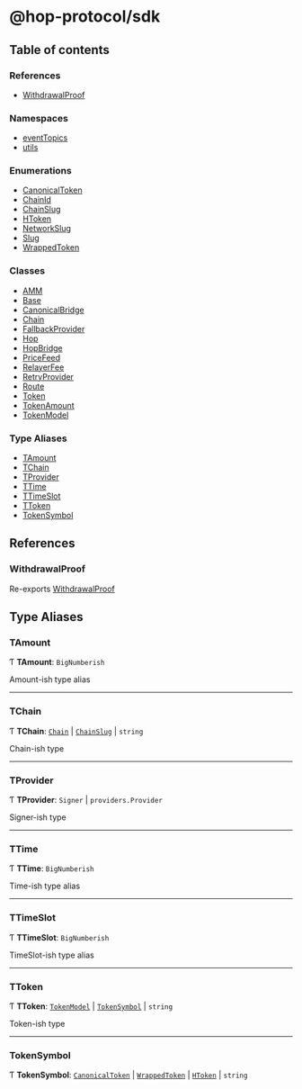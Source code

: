 # @hop-protocol/sdk

## Table of contents

### References

- [WithdrawalProof](modules.md#withdrawalproof)

### Namespaces

- [eventTopics](modules/eventTopics.md)
- [utils](modules/utils.md)

### Enumerations

- [CanonicalToken](enums/CanonicalToken.md)
- [ChainId](enums/ChainId.md)
- [ChainSlug](enums/ChainSlug.md)
- [HToken](enums/HToken.md)
- [NetworkSlug](enums/NetworkSlug.md)
- [Slug](enums/Slug.md)
- [WrappedToken](enums/WrappedToken.md)

### Classes

- [AMM](classes/AMM.md)
- [Base](classes/Base.md)
- [CanonicalBridge](classes/CanonicalBridge.md)
- [Chain](classes/Chain.md)
- [FallbackProvider](classes/FallbackProvider.md)
- [Hop](classes/Hop.md)
- [HopBridge](classes/HopBridge.md)
- [PriceFeed](classes/PriceFeed.md)
- [RelayerFee](classes/RelayerFee.md)
- [RetryProvider](classes/RetryProvider.md)
- [Route](classes/Route.md)
- [Token](classes/Token.md)
- [TokenAmount](classes/TokenAmount.md)
- [TokenModel](classes/TokenModel.md)

### Type Aliases

- [TAmount](modules.md#tamount)
- [TChain](modules.md#tchain)
- [TProvider](modules.md#tprovider)
- [TTime](modules.md#ttime)
- [TTimeSlot](modules.md#ttimeslot)
- [TToken](modules.md#ttoken)
- [TokenSymbol](modules.md#tokensymbol)

## References

### <a id="withdrawalproof" name="withdrawalproof"></a> WithdrawalProof

Re-exports [WithdrawalProof](classes/utils.WithdrawalProof.md)

## Type Aliases

### <a id="tamount" name="tamount"></a> TAmount

Ƭ **TAmount**: `BigNumberish`

Amount-ish type alias

___

### <a id="tchain" name="tchain"></a> TChain

Ƭ **TChain**: [`Chain`](classes/Chain.md) \| [`ChainSlug`](enums/ChainSlug.md) \| `string`

Chain-ish type

___

### <a id="tprovider" name="tprovider"></a> TProvider

Ƭ **TProvider**: `Signer` \| `providers.Provider`

Signer-ish type

___

### <a id="ttime" name="ttime"></a> TTime

Ƭ **TTime**: `BigNumberish`

Time-ish type alias

___

### <a id="ttimeslot" name="ttimeslot"></a> TTimeSlot

Ƭ **TTimeSlot**: `BigNumberish`

TimeSlot-ish type alias

___

### <a id="ttoken" name="ttoken"></a> TToken

Ƭ **TToken**: [`TokenModel`](classes/TokenModel.md) \| [`TokenSymbol`](modules.md#tokensymbol) \| `string`

Token-ish type

___

### <a id="tokensymbol" name="tokensymbol"></a> TokenSymbol

Ƭ **TokenSymbol**: [`CanonicalToken`](enums/CanonicalToken.md) \| [`WrappedToken`](enums/WrappedToken.md) \| [`HToken`](enums/HToken.md) \| `string`

